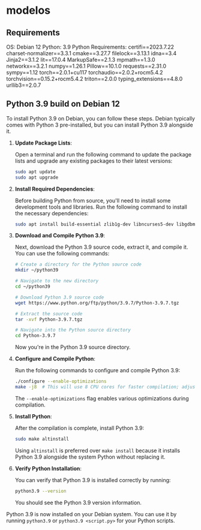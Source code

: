 # modelos
## Requirements
OS: Debian 12
Python: 3.9
Python Requirements:
certifi==2023.7.22
charset-normalizer==3.3.1
cmake==3.27.7
filelock==3.13.1
idna==3.4
Jinja2==3.1.2
lit==17.0.4
MarkupSafe==2.1.3
mpmath==1.3.0
networkx==3.2.1
numpy==1.26.1
Pillow==10.1.0
requests==2.31.0
sympy==1.12
torch==2.0.1+cu117
torchaudio==2.0.2+rocm5.4.2
torchvision==0.15.2+rocm5.4.2
triton==2.0.0
typing_extensions==4.8.0
urllib3==2.0.7
## Python 3.9 build on Debian 12
To install Python 3.9 on Debian, you can follow these steps. Debian typically comes with Python 3 pre-installed, but you can install Python 3.9 alongside it.

1. **Update Package Lists**:

   Open a terminal and run the following command to update the package lists and upgrade any existing packages to their latest versions:

   ```bash
   sudo apt update
   sudo apt upgrade
   ```

2. **Install Required Dependencies**:

   Before building Python from source, you'll need to install some development tools and libraries. Run the following command to install the necessary dependencies:

   ```bash
   sudo apt install build-essential zlib1g-dev libncurses5-dev libgdbm-dev libnss3-dev libssl-dev libreadline-dev libffi-dev libsqlite3-dev libbz2-dev
   ```

3. **Download and Compile Python 3.9**:

   Next, download the Python 3.9 source code, extract it, and compile it. You can use the following commands:

   ```bash
   # Create a directory for the Python source code
   mkdir ~/python39

   # Navigate to the new directory
   cd ~/python39

   # Download Python 3.9 source code
   wget https://www.python.org/ftp/python/3.9.7/Python-3.9.7.tgz

   # Extract the source code
   tar -xvf Python-3.9.7.tgz

   # Navigate into the Python source directory
   cd Python-3.9.7
   ```

   Now you're in the Python 3.9 source directory.

4. **Configure and Compile Python**:

   Run the following commands to configure and compile Python 3.9:

   ```bash
   ./configure --enable-optimizations
   make -j8  # This will use 8 CPU cores for faster compilation; adjust it as needed
   ```

   The `--enable-optimizations` flag enables various optimizations during compilation.

5. **Install Python**:

   After the compilation is complete, install Python 3.9:

   ```bash
   sudo make altinstall
   ```

   Using `altinstall` is preferred over `make install` because it installs Python 3.9 alongside the system Python without replacing it.

6. **Verify Python Installation**:

   You can verify that Python 3.9 is installed correctly by running:

   ```bash
   python3.9 --version
   ```

   You should see the Python 3.9 version information.

Python 3.9 is now installed on your Debian system. You can use it by running `python3.9` or `python3.9 <script.py>` for your Python scripts.
